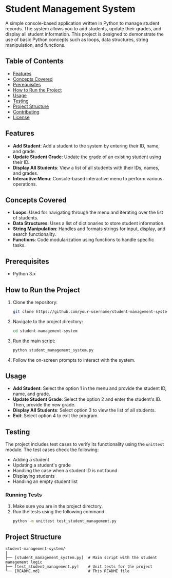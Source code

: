 # Student Management System

A simple console-based application written in Python to manage student records. The system allows you to add students, update their grades, and display all student information. This project is designed to demonstrate the use of basic Python concepts such as loops, data structures, string manipulation, and functions.

## Table of Contents
- [Features](#features)
- [Concepts Covered](#concepts-covered)
- [Prerequisites](#prerequisites)
- [How to Run the Project](#how-to-run-the-project)
- [Usage](#usage)
- [Testing](#testing)
- [Project Structure](#project-structure)
- [Contributing](#contributing)
- [License](#license)

## Features
- **Add Student**: Add a student to the system by entering their ID, name, and grade.
- **Update Student Grade**: Update the grade of an existing student using their ID.
- **Display All Students**: View a list of all students with their IDs, names, and grades.
- **Interactive Menu**: Console-based interactive menu to perform various operations.

## Concepts Covered
- **Loops**: Used for navigating through the menu and iterating over the list of students.
- **Data Structures**: Uses a list of dictionaries to store student information.
- **String Manipulation**: Handles and formats strings for input, display, and search functionality.
- **Functions**: Code modularization using functions to handle specific tasks.

## Prerequisites
- Python 3.x

## How to Run the Project
1. Clone the repository:
    ```bash
    git clone https://github.com/your-username/student-management-system.git
    ```
2. Navigate to the project directory:
    ```bash
    cd student-management-system
    ```
3. Run the main script:
    ```bash
    python student_management_system.py
    ```
4. Follow the on-screen prompts to interact with the system.

## Usage
- **Add Student**: Select the option 1 in the menu and provide the student ID, name, and grade.
- **Update Student Grade**: Select the option 2 and enter the student's ID. Then, provide the new grade.
- **Display All Students**: Select option 3 to view the list of all students.
- **Exit**: Select option 4 to exit the program.

## Testing
The project includes test cases to verify its functionality using the `unittest` module. The test cases check the following:
- Adding a student
- Updating a student's grade
- Handling the case when a student ID is not found
- Displaying students
- Handling an empty student list

### Running Tests
1. Make sure you are in the project directory.
2. Run the tests using the following command:
    ```bash
    python -m unittest test_student_management.py
    ```

## Project Structure
```plaintext
student-management-system/
│
├── [student_management_system.py]  # Main script with the student management logic
├── [test_student_management.py]    # Unit tests for the project
└── [README.md]                     # This README file